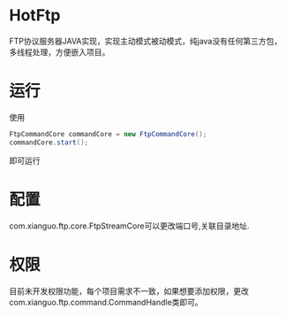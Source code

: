 # HotFtp
FTP协议服务器JAVA实现，实现主动模式被动模式，纯java没有任何第三方包，多线程处理，方便嵌入项目。
# 运行
使用
  ```java
  FtpCommandCore commandCore = new FtpCommandCore();
  commandCore.start();
  ```
即可运行
# 配置
com.xianguo.ftp.core.FtpStreamCore可以更改端口号,关联目录地址.
# 权限
目前未开发权限功能，每个项目需求不一致，如果想要添加权限，更改com.xianguo.ftp.command.CommandHandle类即可。
